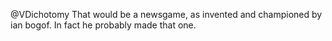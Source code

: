 @VDichotomy That would be a newsgame, as invented and championed by ian bogof. In fact he probably made that one.